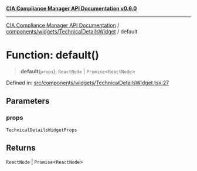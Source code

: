 [**CIA Compliance Manager API Documentation v0.6.0**](../../../../README.md)

***

[CIA Compliance Manager API Documentation](../../../../modules.md) / [components/widgets/TechnicalDetailsWidget](../README.md) / default

# Function: default()

> **default**(`props`): `ReactNode` \| `Promise`\<`ReactNode`\>

Defined in: [src/components/widgets/TechnicalDetailsWidget.tsx:27](https://github.com/Hack23/cia-compliance-manager/blob/ca083b463223765b22422b66b3a43930241849bd/src/components/widgets/TechnicalDetailsWidget.tsx#L27)

## Parameters

### props

`TechnicalDetailsWidgetProps`

## Returns

`ReactNode` \| `Promise`\<`ReactNode`\>
